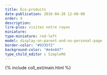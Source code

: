 ```yaml
---
title: Eco-produits
date-publication: 2016-04-20 12-00-00
order: 4
description: 
lire-plus: visitez notre rayon
miniature:
type-miniature: red-left
model: display-on-parent-and-no-personal-page
border-color: "#9335f2"
background-color: "#e4e8d7"
type_child_editor : SimpleMd
---
```


{% include coll_ext/main.html %}

